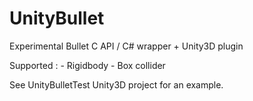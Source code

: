 UnityBullet
===========

Experimental Bullet C API / C# wrapper + Unity3D plugin

Supported :
    - Rigidbody
    - Box collider

See UnityBulletTest Unity3D project for an example.

